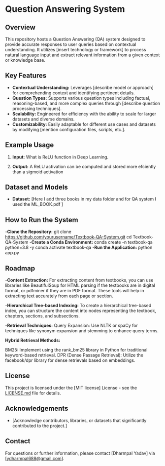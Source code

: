 # Question Answering System

## Overview
This repository hosts a Question Answering (QA) system designed to provide accurate responses to user queries based on contextual understanding. It utilizes [insert technology or framework] to process natural language input and extract relevant information from a given context or knowledge base.

## Key Features
- **Contextual Understanding:** Leverages [describe model or approach] for comprehending context and identifying pertinent details.
- **Question Types:** Supports various question types including factual, reasoning-based, and more complex queries through [describe question processing techniques].
- **Scalability:** Engineered for efficiency with the ability to scale for larger datasets and diverse domains.
- **Customizability:** Easily adaptable for different use cases and datasets by modifying [mention configuration files, scripts, etc.].

## Example Usage
1. **Input:** What is ReLU function in Deep Learning.
   
2. **Output:** A ReLU activation can be computed and stored more efciently than a
sigmoid activation

## Dataset and Models
- **Dataset:** [Here I add three books in my data folder and for QA system I used the ML_BOOK.pdf ]
## How to Run the System
-**Clone the Repository:**  git clone https://github.com/yourusername/Textbook-QA-System.git
cd Textbook-QA-System
-**Create a Conda Environment:** conda create -n textbook-qa python=3.8 -y
conda activate textbook-qa
-**Run the Application:**
  python app.py
## Roadmap
-**Content Extraction:**
For extracting content from textbooks, you can use libraries like BeautifulSoup for HTML parsing if the textbooks are in digital format, or pdfminer if they are in PDF format. These tools will help in extracting text accurately from each page or section.

-**Hierarchical Tree-based Indexing:**
To create a hierarchical tree-based index, you can structure the content into nodes representing the textbook, chapters, sections, and subsections.

-**Retrieval Techniques:**
Query Expansion: Use NLTK or spaCy for techniques like synonym expansion and stemming to enhance query terms.

**Hybrid Retrieval Methods:**

BM25: Implement using the rank_bm25 library in Python for traditional keyword-based retrieval.
DPR (Dense Passage Retrieval): Utilize the facebook/dpr library for dense retrievals based on embeddings.


## License
This project is licensed under the [MIT license] License - see the [LICENSE.md](LICENSE.md) file for details.

## Acknowledgements
- [Acknowledge contributors, libraries, or datasets that significantly contributed to the project.]

## Contact
For questions or further information, please contact [Dharmpal Yadav] via [ydharmpal688@gmail.com].
